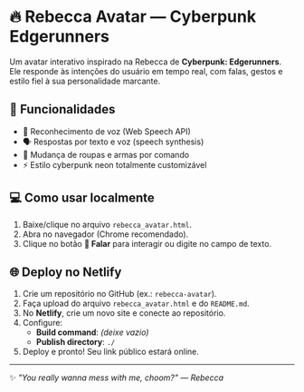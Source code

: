 # 🔥 Rebecca Avatar — Cyberpunk Edgerunners

Um avatar interativo inspirado na Rebecca de **Cyberpunk: Edgerunners**.  
Ele responde às intenções do usuário em tempo real, com falas, gestos e estilo fiel à sua personalidade marcante.  

## 🚀 Funcionalidades
- 🎤 Reconhecimento de voz (Web Speech API)  
- 🗣️ Respostas por texto e voz (speech synthesis)  
- 👗 Mudança de roupas e armas por comando  
- ⚡ Estilo cyberpunk neon totalmente customizável  

## 💻 Como usar localmente
1. Baixe/clique no arquivo `rebecca_avatar.html`.  
2. Abra no navegador (Chrome recomendado).  
3. Clique no botão **🎤 Falar** para interagir ou digite no campo de texto.  

## 🌐 Deploy no Netlify
1. Crie um repositório no GitHub (ex.: `rebecca-avatar`).  
2. Faça upload do arquivo `rebecca_avatar.html` e do `README.md`.  
3. No **Netlify**, crie um novo site e conecte ao repositório.  
4. Configure:  
   - **Build command**: _(deixe vazio)_  
   - **Publish directory**: `./`  
5. Deploy e pronto! Seu link público estará online.  

---

✨ _"You really wanna mess with me, choom?" — Rebecca_
